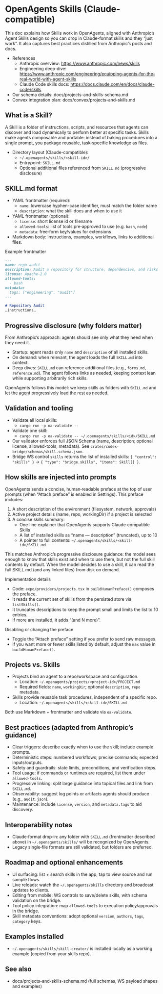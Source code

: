 # OpenAgents Skills (Claude-compatible)

This doc explains how Skills work in OpenAgents, aligned with Anthropic’s Agent Skills design so you can drop in Claude-format skills and they “just work”. It also captures best practices distilled from Anthropic’s posts and docs.

- References
  - Anthropic overview: https://www.anthropic.com/news/skills
  - Engineering deep‑dive: https://www.anthropic.com/engineering/equipping-agents-for-the-real-world-with-agent-skills
  - Claude Code skills docs: https://docs.claude.com/en/docs/claude-code/skills
- Our schema details: docs/projects-and-skills-schema.md
- Convex integration plan: docs/convex/projects-and-skills.md

## What is a Skill?
A Skill is a folder of instructions, scripts, and resources that agents can discover and load dynamically to perform better at specific tasks. Skills make agents composable and portable: instead of baking procedures into a single prompt, you package reusable, task‑specific knowledge as files.

- Directory layout (Claude-compatible):
  - `~/.openagents/skills/<skill-id>/`
  - Entrypoint: `SKILL.md`
  - Optional additional files referenced from `SKILL.md` (progressive disclosure)

## SKILL.md format
- YAML frontmatter (required):
  - `name`: lowercase hyphen-case identifier, must match the folder name
  - `description`: what the skill does and when to use it
- YAML frontmatter (optional):
  - `license`: short license id or filename
  - `allowed-tools`: list of tools pre‑approved to use (e.g. `bash`, `node`)
  - `metadata`: free‑form key/values for extensions
- Markdown body: instructions, examples, workflows, links to additional files.

Example frontmatter

```markdown
---
name: repo-audit
description: Audit a repository for structure, dependencies, and risks
license: Apache-2.0
allowed-tools:
  - bash
metadata:
  tags: ["engineering", "audit"]
---

# Repository Audit
…instructions…
```

## Progressive disclosure (why folders matter)
From Anthropic’s approach: agents should see only what they need when they need it.
- Startup: agent reads only `name` and `description` of all installed skills.
- On demand: when relevant, the agent loads the full `SKILL.md` into context.
- Deep dives: `SKILL.md` can reference additional files (e.g., `forms.md`, `reference.md`). The agent follows links as needed, keeping context lean while supporting arbitrarily rich skills.

OpenAgents follows this model: we keep skills as folders with `SKILL.md` and let the agent progressively load the rest as needed.

## Validation and tooling
- Validate all local skills:
  - `cargo run -p oa-validate --`
- Validate one skill:
  - `cargo run -p oa-validate -- ~/.openagents/skills/<id>/SKILL.md`
- Our validator enforces full JSON Schema (name, description; optional license, allowed-tools, metadata). See `crates/codex-bridge/schemas/skill.schema.json`.
- Bridge WS control `skills` returns the list of installed skills: `{ "control": "skills" }` → `{ "type": "bridge.skills", "items": Skill[] }`.

## How skills are injected into prompts
OpenAgents sends a concise, human‑readable preface at the top of user prompts (when “Attach preface” is enabled in Settings). This preface includes:

1) A short description of the environment (filesystem, network, approvals)
2) Active project details (name, repo, workingDir) if a project is selected
3) A concise skills summary:
   - One‑line explainer that OpenAgents supports Claude‑compatible Skills
   - A list of installed skills as “name — description” (truncated), up to 10
   - A pointer to full contents: `~/.openagents/skills/<skill-id>/SKILL.md`

This matches Anthropic’s progressive disclosure guidance: the model sees enough to know that skills exist and when to use them, but not the full skill contents by default. When the model decides to use a skill, it can read the full SKILL.md (and any linked files) from disk on demand.

Implementation details
- Code: `expo/providers/projects.tsx` in `buildHumanPreface()` composes the preface.
- It reads the current set of skills from the persisted store via `listSkills()`.
- It truncates descriptions to keep the prompt small and limits the list to 10 entries.
- If more are installed, it adds “(and N more)”.

Disabling or changing the preface
- Toggle the “Attach preface” setting if you prefer to send raw messages.
- If you want more or fewer skills listed by default, adjust the `max` value in `buildHumanPreface()`.

## Projects vs. Skills
- Projects bind an agent to a repo/workspace and configuration.
  - Location: `~/.openagents/projects/<project-id>/PROJECT.md`
  - Required fields: `name`, `workingDir`; optional `description`, `repo` metadata.
- Skills provide reusable task procedures, independent of a specific repo.
  - Location: `~/.openagents/skills/<skill-id>/SKILL.md`

Both use Markdown + frontmatter and validate via `oa-validate`.

## Best practices (adapted from Anthropic’s guidance)
- Clear triggers: describe exactly when to use the skill; include example prompts.
- Deterministic steps: numbered workflows; precise commands; expected inputs/outputs.
- Safety and guardrails: state limits, preconditions, and verification steps.
- Tool usage: if commands or runtimes are required, list them under `allowed-tools`.
- Progressive linking: split large guidance into topical files and link from `SKILL.md`.
- Observability: suggest log points or artifacts agents should produce (e.g., `audit.json`).
- Maintenance: include `license`, `version`, and `metadata.tags` to aid discovery.

## Interoperability notes
- Claude‑format drop‑in: any folder with `SKILL.md` (frontmatter described above) in `~/.openagents/skills/` will be recognized by OpenAgents.
- Legacy single‑file formats are still validated, but folders are preferred.

## Roadmap and optional enhancements
- UI surfacing: list + search skills in the app; tap to view source and run sample flows.
- Live reloads: watch the `~/.openagents/skills` directory and broadcast updates to clients.
- Editing from mobile: WS controls to save/delete skills, with schema validation on the bridge.
- Tool policy integration: map `allowed-tools` to execution policy/approvals in the bridge.
- Skill metadata conventions: adopt optional `version`, `authors`, `tags`, `category` keys.

## Examples installed
- `~/.openagents/skills/skill-creator/` is installed locally as a working example (copied from your skills repo).

## See also
- docs/projects-and-skills-schema.md (full schemas, WS payload shapes and examples)
